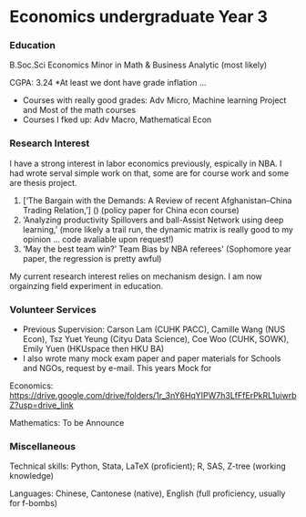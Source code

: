 # Economics undergraduate Year 3

### Education
B.Soc.Sci Economics Minor in Math & Business Analytic (most likely) 

CGPA: 3.24 *At least we dont have grade inflation ...


- Courses with really good grades: Adv Micro, Machine learning Project and Most of the math courses
- Courses I fked up: Adv Macro, Mathematical Econ

### Research Interest
I have a strong interest in labor economics previously, espically in NBA. I had wrote serval simple work on that, some are for course work and some are thesis project.

1. [‘The Bargain with the Demands: A Review of recent Afghanistan–China Trading Relation,’] () (policy paper for China econ course)
2. ‘Analyzing productivity Spillovers and ball-Assist Network using deep learning,’ (more likely a trail run, the dynamic matrix is really good to my opinion ... code avaliable upon request!)
3. ‘May the best team win?’ Team Bias by NBA referees' (Sophomore year paper, the regression is pretty awful)

My current research interest relies on mechanism design. I am now orgainzing field experiment in education.

### Volunteer Services
- Previous Supervision: Carson Lam (CUHK PACC), Camille  Wang (NUS Econ), Tsz Yuet Yeung (Cityu Data Science), Coe Woo (CUHK, SOWK), Emily Yuen (HKUspace then HKU BA)
- I also wrote many mock exam paper and paper materials for Schools and NGOs, request by e-mail. This years Mock for 

Economics: https://drive.google.com/drive/folders/1r_3nY6HqYIPW7h3LfFfErPkRL1uiwrbZ?usp=drive_link

Mathematics: To be Announce

### Miscellaneous
Technical skills: Python, Stata, LaTeX (proficient); R, SAS, Z-tree (working knowledge)

Languages: Chinese, Cantonese (native), English (full proficiency, usually for f-bombs)
